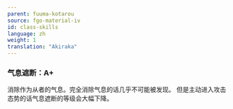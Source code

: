 ```yaml
---
parent: fuuma-kotarou
source: fgo-material-iv
id: class-skills
language: zh
weight: 1
translation: "Akiraka"
---
```


### 气息遮断：A+

消除作为从者的气息。完全消除气息的话几乎不可能被发现。
但是主动进入攻击态势的话气息遮断的等级会大幅下降。
